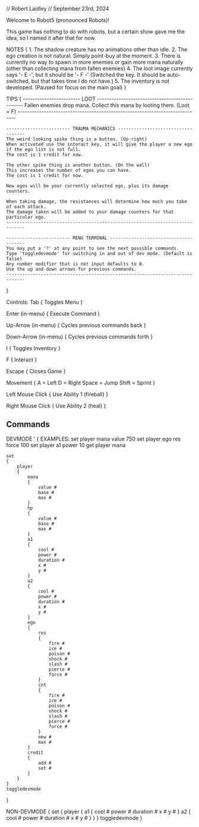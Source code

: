 // Robert Laidley
// September 23rd, 2024

Welcome to Robot5 (pronounced Robots)!

This game has nothing to do with robots, 
    but a certain show gave me the idea, 
    so I named it after that for now.

NOTES {
    1. The shadow creature has no animations other than idle.
    2. The ego creation is not natural. Simply point-buy at the moment.
    3. There is currently no way to spawn in more enemies or gain more mana naturally (other than collecting mana from fallen enemies)
    4. The loot image currently says '- E -', but it should be '- F -' (Switched the key. It should be auto-switched, but that takes time I do not have.)
    5. The inventory is not developed. (Paused for focus on the main goal)
}

TIPS {
    ------------------------ LOOT -----------------------------------------------
    Fallen enemies drop mana.
    Collect this mana by looting them. (Loot = F)
    -----------------------------------------------------------------------------

    ------------------------ TRAUMA MECHANICS -----------------------------------
    The weird looking spike thing is a button. (Up-right)
    When activated use the interact key, it will give the player a new ego if the ego list is not full.
    The cost is 1 credit for now.

    The other spike thing is another button. (On the wall)
    This increases the number of egos you can have.
    The cost is 1 credit for now.

    New egos will be your currently selected ego, plus its damage counters.

    When taking damage, the resistances will determine how much you take of each attack.
    The damage taken will be added to your damage counters for that particular ego.
    -----------------------------------------------------------------------------

    ------------------------ MENU TERMINAL --------------------------------------
    You may put a '?' at any point to see the next possible commands.
    Type 'toggledevmode' for switching in and out of dev mode. (Default is false)
    Any number modifier that is not input defaults to 0.
    Use the up and down arrows for previous commands.
    -----------------------------------------------------------------------------
}

Controls:
Tab 
{
    Toggles Menu
}

Enter (in-menu) 
{
    Execute Command
}

Up-Arrow (in-menu) 
{
    Cycles previous commands back
}

Down-Arrow (in-menu) 
{
    Cycles previous commands forth
}

I 
{
    Toggles Inventory
}

F 
{
    Interact
}

Escape 
{
    Closes Game
}

Movement 
{
    A = Left
    D = Right
    Space = Jump
    Shift = Sprint
}

Left Mouse Click 
{
    Use Ability 1 (fireball)
}

Right Mouse Click
{
    Use Ability 2 (heal)
}

Commands 
--------------------------------

DEVMODE '
{
    EXAMPLES:
    set player mana value 750
    set player ego res force 100
    set player a1 power 10
    get player mana

    set
    {
        player 
        {
            mana 
            {
                value #
                base #
                max #
            }
            hp 
            {
                value #
                base #
                max #
            }
            a1 
            {
                cool #
                power #
                duration #
                x #
                y #
            }
            a2 
            {
                cool #
                power #
                duration #
                x #
                y #
            }
            ego 
            {
                res 
                {
                    fire #
                    ice #
                    poison #
                    shock #
                    slash #
                    pierce #
                    force #
                }
                cnt 
                {
                    fire #
                    ice #
                    poison #
                    shock #
                    slash #
                    pierce #
                    force #
                }
                new #
                max #
            }
            credit
            {
                add #
                set #
            }
        }
    }
    toggledevmode
}

NON-DEVMODE 
{
    set
    {
        player
        {
            a1 
            {
                cool #
                power #
                duration #
                x #
                y #
            }
            a2 
            {
                cool #
                power #
                duration #
                x #
                y #
            }
        }
    }
    toggledevmode
}

